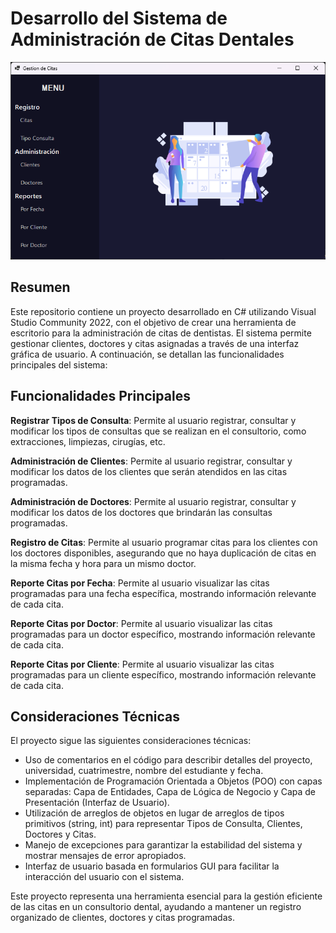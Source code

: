 # Desarrollo del Sistema de Administración de Citas Dentales

![Imagen presentacion](image.png)

## Resumen

Este repositorio contiene un proyecto desarrollado en C# utilizando Visual Studio Community 2022, con el objetivo de crear una herramienta de escritorio para la administración de citas de dentistas. El sistema permite gestionar clientes, doctores y citas asignadas a través de una interfaz gráfica de usuario. A continuación, se detallan las funcionalidades principales del sistema:

## Funcionalidades Principales

**Registrar Tipos de Consulta**: Permite al usuario registrar, consultar y modificar los tipos de consultas que se realizan en el consultorio, como extracciones, limpiezas, cirugías, etc.

**Administración de Clientes**: Permite al usuario registrar, consultar y modificar los datos de los clientes que serán atendidos en las citas programadas.

**Administración de Doctores**: Permite al usuario registrar, consultar y modificar los datos de los doctores que brindarán las consultas programadas.

**Registro de Citas**: Permite al usuario programar citas para los clientes con los doctores disponibles, asegurando que no haya duplicación de citas en la misma fecha y hora para un mismo doctor.

**Reporte Citas por Fecha**: Permite al usuario visualizar las citas programadas para una fecha específica, mostrando información relevante de cada cita.

**Reporte Citas por Doctor**: Permite al usuario visualizar las citas programadas para un doctor específico, mostrando información relevante de cada cita.

**Reporte Citas por Cliente**: Permite al usuario visualizar las citas programadas para un cliente específico, mostrando información relevante de cada cita.

## Consideraciones Técnicas

El proyecto sigue las siguientes consideraciones técnicas:

- Uso de comentarios en el código para describir detalles del proyecto, universidad, cuatrimestre, nombre del estudiante y fecha.
- Implementación de Programación Orientada a Objetos (POO) con capas separadas: Capa de Entidades, Capa de Lógica de Negocio y Capa de Presentación (Interfaz de Usuario).
- Utilización de arreglos de objetos en lugar de arreglos de tipos primitivos (string, int) para representar Tipos de Consulta, Clientes, Doctores y Citas.
- Manejo de excepciones para garantizar la estabilidad del sistema y mostrar mensajes de error apropiados.
- Interfaz de usuario basada en formularios GUI para facilitar la interacción del usuario con el sistema.

Este proyecto representa una herramienta esencial para la gestión eficiente de las citas en un consultorio dental, ayudando a mantener un registro organizado de clientes, doctores y citas programadas.
